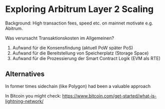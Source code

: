 # Exploring Arbitrum Layer 2 Scaling

Background: High transaction fees, speed etc. on mainnet motivate e.g. Abitrum. 

Was verursacht Transaktionskosten im Allgemeinen?  
1. Aufwand für die Konsensfindung (aktuell PoW später PoS)   
2. Aufwand für die Bereitstellung von Speicherplatz (Storage Space)  
3. Aufwand für die Prozessierung der Smart Contract Logik (EVM als RTE)  

## Alternatives
In former times sidechain (like Polygon) had been a valuable approach    

In Bitcoin you might check: https://www.bitcoin.com/get-started/what-is-lightning-network/  
